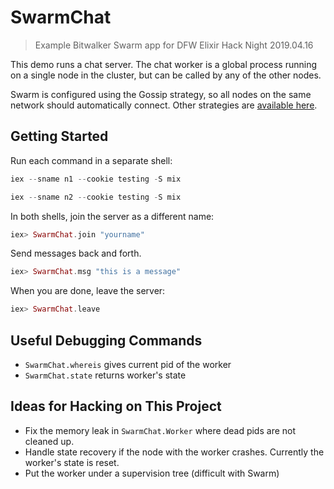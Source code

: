 # SwarmChat

> Example Bitwalker Swarm app for DFW Elixir Hack Night 2019.04.16

This demo runs a chat server. The chat worker is a global process running
on a single node in the cluster, but can be called by any of the other nodes.

Swarm is configured using the Gossip strategy, so all nodes on the same network
should automatically connect. Other strategies are [available
here](https://github.com/bitwalker/libcluster/tree/master/lib/strategy).

## Getting Started

Run each command in a separate shell:

```elixir
iex --sname n1 --cookie testing -S mix
```

```elixir
iex --sname n2 --cookie testing -S mix
```

In both shells, join the server as a different name:

```elixir
iex> SwarmChat.join "yourname"
```

Send messages back and forth.

```elixir
iex> SwarmChat.msg "this is a message"
```

When you are done, leave the server:

```elixir
iex> SwarmChat.leave
```

## Useful Debugging Commands

- `SwarmChat.whereis` gives current pid of the worker
- `SwarmChat.state` returns worker's state

## Ideas for Hacking on This Project

- Fix the memory leak in `SwarmChat.Worker` where dead pids are not cleaned up.
- Handle state recovery if the node with the worker crashes. Currently the
  worker's state is reset.
- Put the worker under a supervision tree (difficult with Swarm)

